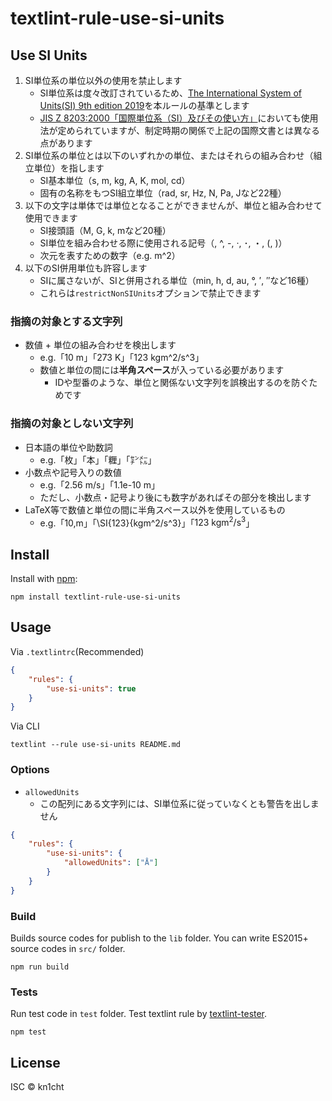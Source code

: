 # textlint-rule-use-si-units
## Use SI Units
1. SI単位系の単位以外の使用を禁止します
    - SI単位系は度々改訂されているため、[The International System of Units(SI) 9th edition 2019](https://www.bipm.org/utils/common/pdf/si-brochure/SI-Brochure-9.pdf#page=147)を本ルールの基準とします
    - [JIS Z 8203:2000「国際単位系（SI）及びその使い方」](https://jp.misumi-ec.com/tech-info/categories/technical_data/td01/a0181.html)においても使用法が定められていますが、制定時期の関係で上記の国際文書とは異なる点があります
1. SI単位系の単位とは以下のいずれかの単位、またはそれらの組み合わせ（組立単位）を指します
    - SI基本単位（s, m, kg, A, K, mol, cd）
    - 固有の名称をもつSI組立単位（rad, sr, Hz, N, Pa, Jなど22種）
1. 以下の文字は単体では単位となることができませんが、単位と組み合わせて使用できます
    - SI接頭語（M, G, k, mなど20種）
    - SI単位を組み合わせる際に使用される記号（\, ^, -, ·, ･, ・, (, )）
    - 次元を表すための数字（e.g. m^2）
1. 以下のSI併用単位も許容します
    - SIに属さないが、SIと併用される単位（min, h, d, au, °, ′, ″など16種）
    - これらは`restrictNonSIUnits`オプションで禁止できます

### 指摘の対象とする文字列
- 数値 + 単位の組み合わせを検出します
    - e.g.「10 m」「273 K」「123 kgm^2/s^3」
    - 数値と単位の間には**半角スペース**が入っている必要があります
        - IDや型番のような、単位と関係ない文字列を誤検出するのを防ぐためです

### 指摘の対象としない文字列
- 日本語の単位や助数詞
    - e.g.「枚」「本」「糎」「㌢㍍」
- 小数点や記号入りの数値
    - e.g.「2.56 m/s」「1.1e-10 m」
    - ただし、小数点・記号より後にも数字があればその部分を検出します
- LaTeX等で数値と単位の間に半角スペース以外を使用しているもの
    - e.g.「10\,m」「\SI{123}{kgm^2/s^3}」「$123\ \mathrm{kgm^2/s^3}$」

## Install

Install with [npm](https://www.npmjs.com/):

    npm install textlint-rule-use-si-units

## Usage

Via `.textlintrc`(Recommended)

```json
{
    "rules": {
        "use-si-units": true
    }
}
```

Via CLI

```
textlint --rule use-si-units README.md
```

### Options
- `allowedUnits`
    - この配列にある文字列には、SI単位系に従っていなくとも警告を出しません

```json
{
    "rules": {
        "use-si-units": {
            "allowedUnits": ["Å"]
        }
    }
}
```

### Build

Builds source codes for publish to the `lib` folder.
You can write ES2015+ source codes in `src/` folder.

    npm run build

### Tests

Run test code in `test` folder.
Test textlint rule by [textlint-tester](https://github.com/textlint/textlint-tester).

    npm test

## License

ISC © kn1cht
